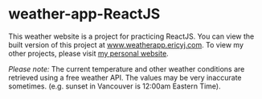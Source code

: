 # weather-app-ReactJS

This weather website is a project for practicing ReactJS. You can view the built version of this project at www.weatherapp.ericyj.com. To view my other projects, please visit [my personal website](http://www.ericyj.com).

*Please note:* The current temperature and other weather conditions are retrieved using a free weather API. The values may be very inaccurate sometimes. (e.g. sunset in Vancouver is 12:00am Eastern Time).
          